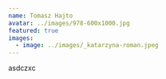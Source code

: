 ```yaml
---
name: Tomasz Hajto
avatar: ../images/978-600x1000.jpg
featured: true
images:
  - image: ../images/_katarzyna-roman.jpeg
---
```

a﻿sdczxc